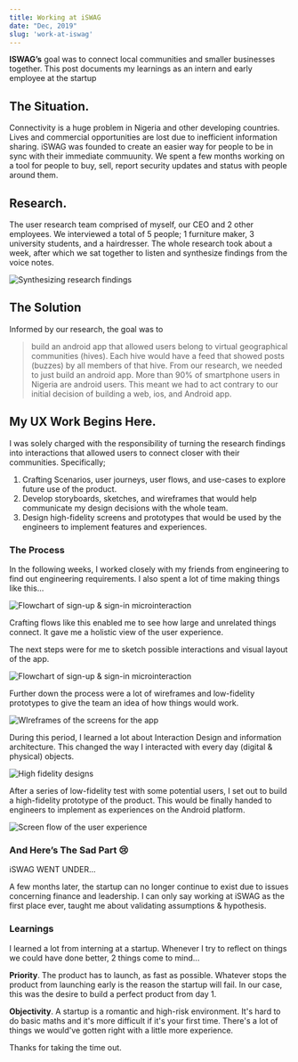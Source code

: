 ```yaml
---
title: Working at iSWAG
date: "Dec, 2019"
slug: 'work-at-iswag'
---
```


**ISWAG’s** goal was to connect local communities and smaller businesses together. This post documents my learnings as an intern and early employee at the startup

## The Situation.

Connectivity is a huge problem in Nigeria and other developing countries. Lives and commercial opportunities are lost due to inefficient information sharing. iSWAG was founded to create an easier way for people to be in sync with their immediate commuunity. We spent a few months working on a tool for people to buy, sell, report security updates and status with people around them.

## Research.

The user research team comprised of myself, our CEO and 2 other employees. We interviewed a total of 5 people; 1 furniture maker, 3 university students, and a hairdresser. The whole research took about a week, after which we sat together to listen and synthesize findings from the voice notes.

![Synthesizing research findings ](./images/meeting1.jpeg)

## The Solution

Informed by our research, the goal was to

> build an android app that allowed users belong to virtual geographical communities (hives). Each hive would have a feed that showed posts (buzzes) by all members of that hive. From our research, we needed to just build an android app. More than 90% of smartphone users in Nigeria are android users. This meant we had to act contrary to our initial decision of building a web, ios, and Android app.

## My UX Work Begins Here.

I was solely charged with the responsibility of turning the research findings into interactions that allowed users to connect closer with their communities. Specifically;

1. Crafting Scenarios, user journeys, user flows, and use-cases to explore future use of the product.
2. Develop storyboards, sketches, and wireframes that would help communicate my design decisions with the whole team.
3. Design high-fidelity screens and prototypes that would be used by the engineers to implement features and experiences.

### The Process

In the following weeks, I worked closely with my friends from engineering to find out engineering requirements. I also spent a lot of time making things like this…

![Flowchart of sign-up & sign-in microinteraction](./images/flowchart_signin_signup.png)


Crafting flows like this enabled me to see how large and unrelated things connect. It gave me a holistic view of the user experience.

The next steps were for me to sketch possible interactions and visual layout of the app.

![Flowchart of sign-up & sign-in microinteraction](./images/sketches2.jpeg)

Further down the process were a lot of wireframes and low-fidelity prototypes to give the team an idea of how things would work.

![WIreframes of the screens for the app](./images/screenflow1.png)

During this period, I learned a lot about Interaction Design and information architecture. This changed the way I interacted with every day (digital & physical) objects.

![High fidelity designs](./images/high_fidelity1.png)

After a series of low-fidelity test with some potential users, I set out to build a high-fidelity prototype of the product. This would be finally handed to engineers to implement as experiences on the Android platform.

![Screen flow of the user experience](./images/wireframes1.png)

### And Here’s The Sad Part 😢

iSWAG WENT UNDER…

A few months later, the startup can no longer continue to exist due to issues concerning finance and leadership. I can only say working at iSWAG as the first place ever, taught me about validating assumptions & hypothesis.

### Learnings

I learned a lot from interning at a startup. Whenever I try to reflect on things we could have done better, 2 things come to mind... 

**Priority**. The product has to launch, as fast as possible. Whatever stops the product from launching early is the reason the startup will fail. In our case, this was the desire to build a perfect product from day 1. 

**Objectivity**. A startup is a romantic and high-risk environment. It's hard to do basic maths and it's more difficult if it's your first time. There's a lot of things we would've gotten right with a little more experience.

Thanks for taking the time out. 

